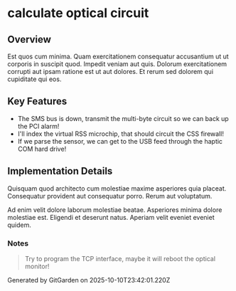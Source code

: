 # calculate optical circuit

## Overview
Est quos cum minima. Quam exercitationem consequatur accusantium ut ut corporis in suscipit quod. Impedit veniam aut quis. Dolorum exercitationem corrupti aut ipsam ratione est ut aut dolores. Et rerum sed dolorem qui cupiditate qui eos.

## Key Features
- The SMS bus is down, transmit the multi-byte circuit so we can back up the PCI alarm!
- I'll index the virtual RSS microchip, that should circuit the CSS firewall!
- If we parse the sensor, we can get to the USB feed through the haptic COM hard drive!

## Implementation Details
Quisquam quod architecto cum molestiae maxime asperiores quia placeat. Consequatur provident aut consequatur porro. Rerum aut voluptatum.
 Ad enim velit dolore laborum molestiae beatae. Asperiores minima dolore molestiae est. Eligendi et deserunt natus. Aperiam velit eveniet eveniet quidem.

### Notes
> Try to program the TCP interface, maybe it will reboot the optical monitor!

Generated by GitGarden on 2025-10-10T23:42:01.220Z